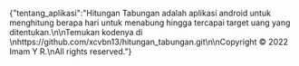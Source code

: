 {"tentang_aplikasi":"Hitungan Tabungan adalah aplikasi android untuk menghitung berapa hari untuk menabung hingga tercapai target uang yang ditentukan.\n\nTemukan kodenya di \nhttps://github.com/xcvbn13/hitungan_tabungan.git\n\nCopyright © 2022 Imam Y R.\nAll rights reserved."}
